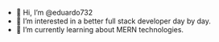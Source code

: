 - 👋 Hi, I’m @eduardo732
- 👀 I’m interested in a better full stack developer day by day.
- 🌱 I’m currently learning about MERN technologies.

<!---
eduardo732/eduardo732 is a ✨ special ✨ repository because its `README.md` (this file) appears on your GitHub profile.
You can click the Preview link to take a look at your changes.
--->

